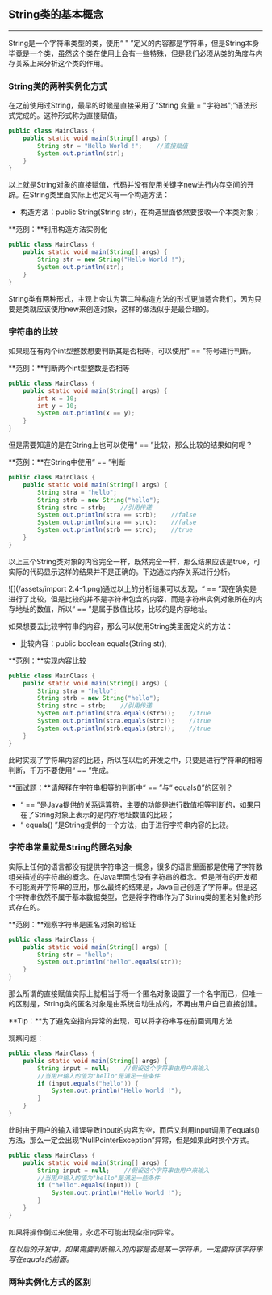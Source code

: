 ## String类的基本概念

---

String是一个字符串类型的类，使用“ " ”定义的内容都是字符串，但是String本身毕竟是一个类，虽然这个类在使用上会有一些特殊，但是我们必须从类的角度与内存关系上来分析这个类的作用。

### String类的两种实例化方式

在之前使用过String，最早的时候是直接采用了“String 变量 = "字符串";”语法形式完成的。这种形式称为直接赋值。

```java
public class MainClass {
    public static void main(String[] args) {
        String str = "Hello World !";    //直接赋值
        System.out.println(str);
    }
}
```

以上就是String对象的直接赋值，代码并没有使用关键字new进行内存空间的开辟。在String类里面实际上也定义有一个构造方法：

* 构造方法：public String\(String str\)，在构造里面依然要接收一个本类对象；

**范例：**利用构造方法实例化

```java
public class MainClass {
    public static void main(String[] args) {
        String str = new String("Hello World !");
        System.out.println(str);
    }
}
```

String类有两种形式，主观上会认为第二种构造方法的形式更加适合我们，因为只要是类就应该使用new来创造对象，这样的做法似乎是最合理的。

### 字符串的比较

如果现在有两个int型整数想要判断其是否相等，可以使用“ == ”符号进行判断。

**范例：**判断两个int型整数是否相等

```java
public class MainClass {
    public static void main(String[] args) {
        int x = 10;
        int y = 10;
        System.out.println(x == y);
    }
}
```

但是需要知道的是在String上也可以使用“ == ”比较，那么比较的结果如何呢？

**范例：**在String中使用“ == ”判断

```java
public class MainClass {
    public static void main(String[] args) {
        String stra = "hello";
        String strb = new String("hello");
        String strc = strb;    //引用传递
        System.out.println(stra == strb);    //false
        System.out.println(stra == strc);    //false
        System.out.println(strb == strc);    //true
    }
}
```

以上三个String类对象的内容完全一样，既然完全一样，那么结果应该是true，可实际的代码显示这样的结果并不是正确的。下边通过内存关系进行分析。

![](/assets/import 2.4-1.png)通过以上的分析结果可以发现，“ == ”现在确实是进行了比较，但是比较的并不是字符串包含的内容，而是字符串实例对象所在的内存地址的数值，所以“ == ”是属于数值比较，比较的是内存地址。

如果想要去比较字符串的内容，那么可以使用String类里面定义的方法：

* 比较内容：public boolean equals\(String str\);

**范例：**实现内容比较

```java
public class MainClass {
    public static void main(String[] args) {
        String stra = "hello";
        String strb = new String("hello");
        String strc = strb;    //引用传递
        System.out.println(stra.equals(strb));    //true
        System.out.println(stra.equals(strc));    //true
        System.out.println(strb.equals(strc));    //true
    }
}
```

此时实现了字符串内容的比较，所以在以后的开发之中，只要是进行字符串的相等判断，千万不要使用“ == ”完成。

**面试题：**请解释在字符串相等的判断中“ == ”与“ equals\(\)”的区别？

* “ == ”是Java提供的关系运算符，主要的功能是进行数值相等判断的，如果用在了String对象上表示的是内存地址数值的比较；
* “ equals\(\) ”是String提供的一个方法，由于进行字符串内容的比较。

### 字符串常量就是String的匿名对象

实际上任何的语言都没有提供字符串这一概念，很多的语言里面都是使用了字符数组来描述的字符串的概念。在Java里面也没有字符串的概念。但是所有的开发都不可能离开字符串的应用，那么最终的结果是，Java自己创造了字符串。但是这个字符串依然不属于基本数据类型，它是将字符串作为了String类的匿名对象的形式存在的。

**范例：**观察字符串是匿名对象的验证

```java
public class MainClass {
    public static void main(String[] args) {
        String str = "hello";
        System.out.println("hello".equals(str));
    }
}
```

那么所谓的直接赋值实际上就相当于将一个匿名对象设置了一个名字而已，但唯一的区别是，String类的匿名对象是由系统自动生成的，不再由用户自己直接创建。

**Tip：**为了避免空指向异常的出现，可以将字符串写在前面调用方法

观察问题：

```java
public class MainClass {
    public static void main(String[] args) {
        String input = null;    //假设这个字符串由用户来输入
        //当用户输入的值为"hello"是满足一些条件
        if (input.equals("hello")) {
            System.out.println("Hello World !");
        }
    }
}
```

此时由于用户的输入错误导致input的内容为空，而后又利用input调用了equals\(\)方法，那么一定会出现“NullPointerException”异常，但是如果此时换个方式。

```java
public class MainClass {
    public static void main(String[] args) {
        String input = null;    //假设这个字符串由用户来输入
        //当用户输入的值为"hello"是满足一些条件
        if ("hello".equals(input)) {
            System.out.println("Hello World !");
        }
    }
}
```

如果将操作倒过来使用，永远不可能出现空指向异常。

_在以后的开发中，如果需要判断输入的内容是否是某一字符串，一定要将该字符串写在equals的前面。_

### 两种实例化方式的区别



